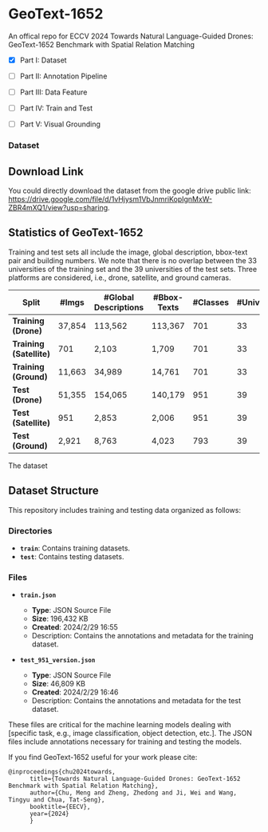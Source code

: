 # GeoText-1652
An offical repo for ECCV 2024 Towards Natural Language-Guided Drones: GeoText-1652 Benchmark with Spatial Relation Matching

- [x] Part I: Dataset
- [ ] Part II: Annotation Pipeline
- [ ] Part III: Data Feature
- [ ] Part IV: Train and Test
- [ ] Part V: Visual Grounding


### Dataset
## Download Link
You could directly download the dataset from the google drive public link: https://drive.google.com/file/d/1vHjysm1VbJnmriKopIgnMxW-ZBR4mXQ1/view?usp=sharing. 

## Statistics of GeoText-1652

Training and test sets all include the image, global description, bbox-text pair and building numbers. We note that there is no overlap between the 33 universities of the training set and the 39 universities of the test sets. Three platforms are considered, i.e., drone, satellite, and ground cameras.

| Split                    | #Imgs  | #Global Descriptions | #Bbox-Texts | #Classes | #Universities |
|--------------------------|--------|----------------------|-------------|----------|---------------|
| **Training (Drone)**     | 37,854 | 113,562              | 113,367     | 701      | 33            |
| **Training (Satellite)** | 701    | 2,103                | 1,709       | 701      | 33            |
| **Training (Ground)**    | 11,663 | 34,989               | 14,761      | 701      | 33            |
| **Test (Drone)**         | 51,355 | 154,065              | 140,179     | 951      | 39            |
| **Test (Satellite)**     | 951    | 2,853                | 2,006       | 951      | 39            |
| **Test (Ground)**        | 2,921  | 8,763                | 4,023       | 793      | 39            |


The dataset 
## Dataset Structure

This repository includes training and testing data organized as follows:

### Directories

- **`train`**: Contains training datasets.
- **`test`**: Contains testing datasets.

### Files

- **`train.json`**
  - **Type**: JSON Source File
  - **Size**: 196,432 KB
  - **Created**: 2024/2/29 16:55
  - Description: Contains the annotations and metadata for the training dataset.

- **`test_951_version.json`**
  - **Type**: JSON Source File
  - **Size**: 46,809 KB
  - **Created**: 2024/2/29 16:46
  - Description: Contains the annotations and metadata for the test dataset.

These files are critical for the machine learning models dealing with [specific task, e.g., image classification, object detection, etc.]. The JSON files include annotations necessary for training and testing the models.


If you find GeoText-1652 useful for your work please cite:
```
@inproceedings{chu2024towards, 
      title={Towards Natural Language-Guided Drones: GeoText-1652 Benchmark with Spatial Relation Matching}, 
      author={Chu, Meng and Zheng, Zhedong and Ji, Wei and Wang, Tingyu and Chua, Tat-Seng}, 
      booktitle={EECV}, 
      year={2024} 
      }
```